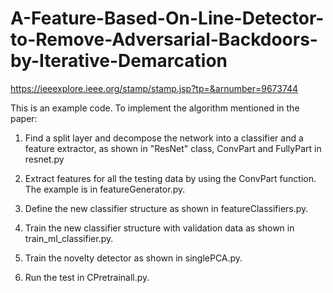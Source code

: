 # A-Feature-Based-On-Line-Detector-to-Remove-Adversarial-Backdoors-by-Iterative-Demarcation

https://ieeexplore.ieee.org/stamp/stamp.jsp?tp=&arnumber=9673744

This is an example code. To implement the algorithm mentioned in the paper:

1. Find a split layer and decompose the network into a classifier and a feature extractor, as shown in "ResNet" class, ConvPart and FullyPart in resnet.py

2. Extract features for all the testing data by using the ConvPart function. The example is in featureGenerator.py.

3. Define the new classifier structure as shown in featureClassifiers.py.

4. Train the new classifier structure with validation data as shown in train_ml_classifier.py.

5. Train the novelty detector as shown in singlePCA.py.

6. Run the test in CPretrainall.py.

